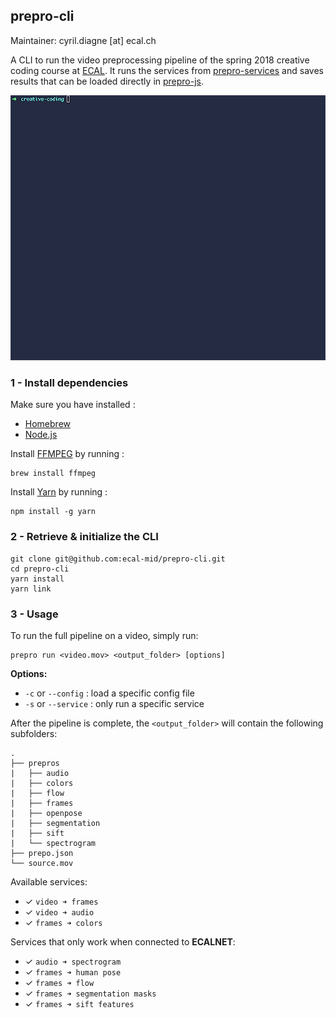 ## prepro-cli
Maintainer: cyril.diagne [at] ecal.ch

A CLI to run the video preprocessing pipeline of the spring 2018 creative coding course at [ECAL](http://ecal.ch).
It runs the services from [prepro-services](https://github.com/ecal-mid/prepro-services) and saves results that can be loaded directly in [prepro-js](https://github.com/ecal-mid/prepro-js).

![screenshot](https://raw.githubusercontent.com/ecal-mid/prepro-cli/master/medias/prepro-cli.gif)

### 1 - Install dependencies

Make sure you have installed :
- [Homebrew](https://brew.sh)
- [Node.js](https://nodejs.org)

Install [FFMPEG](https://www.ffmpeg.org) by running :
```
brew install ffmpeg
```

Install [Yarn](https://yarnpkg.com/en) by running :
```
npm install -g yarn
```

### 2 - Retrieve & initialize the CLI

```
git clone git@github.com:ecal-mid/prepro-cli.git
cd prepro-cli
yarn install
yarn link
```

### 3 - Usage

To run the full pipeline on a video, simply run:
```
prepro run <video.mov> <output_folder> [options]
```
**Options:**
- `-c` or `--config` : load a specific config file
- `-s` or `--service` : only run a specific service

After the pipeline is complete, the `<output_folder>` will contain the following subfolders:
```
.
├── prepros
|   ├── audio
|   ├── colors
|   ├── flow
|   ├── frames
|   ├── openpose
|   ├── segmentation
|   ├── sift
|   └── spectrogram
├── prepo.json
└── source.mov
```

Available services:
- ✓ `video ➜ frames`
- ✓ `video ➜ audio`
- ✓ `frames ➜ colors`

Services that only work when connected to **ECALNET**:
- ✓ `audio ➜ spectrogram`
- ✓ `frames ➜ human pose`
- ✓ `frames ➜ flow`
- ✓ `frames ➜ segmentation masks`
- ✓ `frames ➜ sift features`
